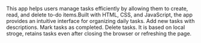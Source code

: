 This app helps users manage tasks efficiently by allowing them to create, read, and delete to-do items.Built with HTML, CSS, and JavaScript, the app provides an intuitive interface for organizing daily tasks. Add new tasks with descriptions. Mark tasks as completed. Delete tasks. It is based on local stroge, retains tasks even after closing the browser or refreshing the page.

